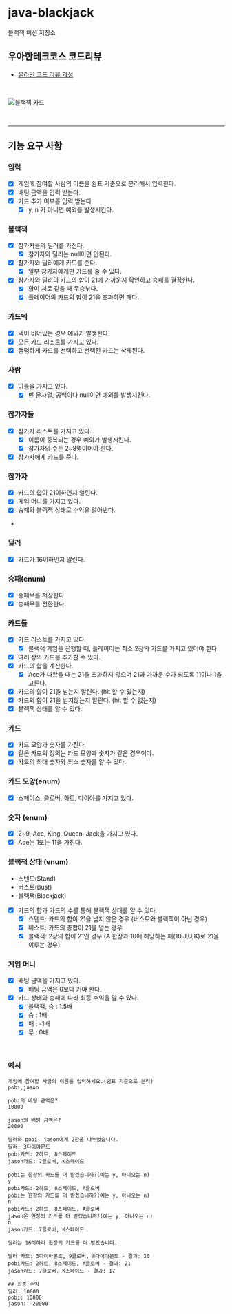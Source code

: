 # java-blackjack

블랙잭 미션 저장소

## 우아한테크코스 코드리뷰

- [온라인 코드 리뷰 과정](https://github.com/woowacourse/woowacourse-docs/blob/master/maincourse/README.md)

<br>

![블랙잭 카드](https://www.7luck.com/common/images/contents/img_blackjack3.jpg)

<br>
<hr>

## 기능 요구 사항

### 입력
- [x] 게임에 참여할 사람의 이름을 쉼표 기준으로 분리해서 입력한다.
- [x] 배팅 금액을 입력 받는다.
- [x] 카드 추가 여부를 입력 받는다.
  - [x] y, n 가 아니면 예외를 발생시킨다.

### 블랙잭
- [x] 참가자들과 딜러를 가진다.
  - [x] 참가자와 딜러는 null이면 안된다.
- [x] 참가자와 딜러에게 카드를 준다.
  - [x] 일부 참가자에게만 카드를 줄 수 있다.
- [x] 참가자와 딜러의 카드의 합이 21에 가까운지 확인하고 승패를 결정한다.
  - [x] 합이 서로 같을 때 무승부다.
  - [x] 플레이어의 카드의 합이 21을 초과하면 패다.

### 카드덱
- [x] 덱이 비어있는 경우 예외가 발생한다.
- [x] 모든 카드 리스트를 가지고 있다.
- [x] 램덤하게 카드를 선택하고 선택된 카드는 삭제된다.

### 사람
- [x] 이름을 가지고 있다.
  - [x] 빈 문자열, 공백이나 null이면 예외를 발생시킨다.

### 참가자들
- [x] 참가자 리스트를 가지고 있다.
  - [x] 이름이 중복되는 경우 예외가 발생시킨다.
  - [x] 참가자의 수는 2~8명이어야 한다.
- [x] 참가자에게 카드를 준다.

### 참가자
- [x] 카드의 합이 21이하인지 알린다.
- [x] 게임 머니를 가지고 있다.
- [x] 승패와 블랙잭 상태로 수익을 알아낸다.
- 
### 딜러
- [x] 카드가 16이하인지 알린다.

### 승패(enum)
- [x] 승패무를 저장한다.
- [x] 승패무를 전환한다.

### 카드들
- [x] 카드 리스트를 가지고 있다.
  - [x] 블랙잭 게임을 진행할 때, 플레이어는 최소 2장의 카드를 가지고 있어야 한다.
- [x] 여러 장의 카드를 추가할 수 있다.
- [x] 카드의 합을 계산한다.
  - [x] Ace가 나왔을 때는 21을 초과하지 않으며 21과 가까운 수가 되도록 11이나 1을 고른다.
- [x] 카드의 합이 21을 넘는지 알린다. (hit 할 수 있는지)
- [x] 카드의 합이 21을 넘지않는지 알린다. (hit 할 수 없는지)
- [x] 블랙잭 상태를 알 수 있다.

### 카드
- [x] 카드 모양과 숫자를 가진다.
- [x] 같은 카드의 정의는 카드 모양과 숫자가 같은 경우이다.
- [x] 카드의 최대 숫자와 최소 숫자를 알 수 있다.

### 카드 모양(enum)
- [x] 스페이스, 클로버, 하트, 다이아를 가지고 있다.

### 숫자 (enum)
- [x] 2~9, Ace, King, Queen, Jack을 가지고 있다.
- [x] Ace는 1또는 11을 가진다.

### 블랙잭 상태 (enum)
- 스탠드(Stand)
- 버스트(Bust) 
- 블랙잭(Blackjack)
- [x] 카드의 합과 카드의 수를 통해 블랙잭 상태를 알 수 있다.
  - [x] 스탠드: 카드의 합이 21을 넘지 않은 경우 (버스트와 블랙잭이 아닌 경우)
  - [x] 버스트: 카드의 총합이 21을 넘는 경우
  - [x] 블랙잭: 2장의 합이 21인 경우 (A 한장과 10에 해당하는 패(10,J,Q,K)로 21을 이루는 경우)

### 게임 머니
- [x] 배팅 금액을 가지고 있다.
  - [x] 배팅 금액은 0보다 커야 한다.
- [x] 카드 상태와 승패에 따라 최종 수익을 알 수 있다.
  - [x] 블랙잭, 승 : 1.5배
  - [x] 승 : 1배
  - [x] 패 : -1배
  - [x] 무 : 0배

<br>

### 예시
```
게임에 참여할 사람의 이름을 입력하세요.(쉼표 기준으로 분리)
pobi,jason

pobi의 배팅 금액은?
10000

jason의 배팅 금액은?
20000

딜러와 pobi, jason에게 2장을 나누었습니다.
딜러: 3다이아몬드
pobi카드: 2하트, 8스페이드
jason카드: 7클로버, K스페이드

pobi는 한장의 카드를 더 받겠습니까?(예는 y, 아니오는 n)
y
pobi카드: 2하트, 8스페이드, A클로버
pobi는 한장의 카드를 더 받겠습니까?(예는 y, 아니오는 n)
n
pobi카드: 2하트, 8스페이드, A클로버
jason은 한장의 카드를 더 받겠습니까?(예는 y, 아니오는 n)
n
jason카드: 7클로버, K스페이드

딜러는 16이하라 한장의 카드를 더 받았습니다.

딜러 카드: 3다이아몬드, 9클로버, 8다이아몬드 - 결과: 20
pobi카드: 2하트, 8스페이드, A클로버 - 결과: 21
jason카드: 7클로버, K스페이드 - 결과: 17

## 최종 수익
딜러: 10000
pobi: 10000 
jason: -20000
```
